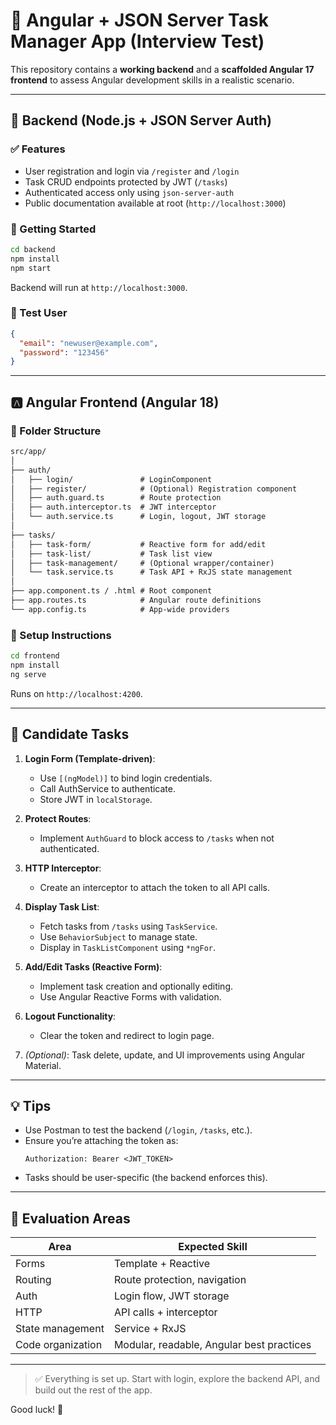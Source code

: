
# 🧪 Angular + JSON Server Task Manager App (Interview Test)

This repository contains a **working backend** and a **scaffolded Angular 17 frontend** to assess Angular development skills in a realistic scenario.

---

## 🔧 Backend (Node.js + JSON Server Auth)

### ✅ Features
- User registration and login via `/register` and `/login`
- Task CRUD endpoints protected by JWT (`/tasks`)
- Authenticated access only using `json-server-auth`
- Public documentation available at root (`http://localhost:3000`)

### 🚀 Getting Started

```bash
cd backend
npm install
npm start
```

Backend will run at `http://localhost:3000`.

### 👤 Test User

```json
{
  "email": "newuser@example.com",
  "password": "123456"
}
```

---

## 🅰️ Angular Frontend (Angular 18)

### 📁 Folder Structure

```txt
src/app/
│
├── auth/
│   ├── login/               # LoginComponent
│   ├── register/            # (Optional) Registration component
│   ├── auth.guard.ts        # Route protection
│   ├── auth.interceptor.ts  # JWT interceptor
│   └── auth.service.ts      # Login, logout, JWT storage
│
├── tasks/
│   ├── task-form/           # Reactive form for add/edit
│   ├── task-list/           # Task list view
│   ├── task-management/     # (Optional wrapper/container)
│   └── task.service.ts      # Task API + RxJS state management
│
├── app.component.ts / .html # Root component
├── app.routes.ts            # Angular route definitions
└── app.config.ts            # App-wide providers
```

### 🔨 Setup Instructions

```bash
cd frontend
npm install
ng serve
```

Runs on `http://localhost:4200`.

---

## 🎯 Candidate Tasks

1. **Login Form (Template-driven)**:
   - Use `[(ngModel)]` to bind login credentials.
   - Call AuthService to authenticate.
   - Store JWT in `localStorage`.

2. **Protect Routes**:
   - Implement `AuthGuard` to block access to `/tasks` when not authenticated.

3. **HTTP Interceptor**:
   - Create an interceptor to attach the token to all API calls.

4. **Display Task List**:
   - Fetch tasks from `/tasks` using `TaskService`.
   - Use `BehaviorSubject` to manage state.
   - Display in `TaskListComponent` using `*ngFor`.

5. **Add/Edit Tasks (Reactive Form)**:
   - Implement task creation and optionally editing.
   - Use Angular Reactive Forms with validation.

6. **Logout Functionality**:
   - Clear the token and redirect to login page.

7. *(Optional)*: Task delete, update, and UI improvements using Angular Material.

---

## 💡 Tips

- Use Postman to test the backend (`/login`, `/tasks`, etc.).
- Ensure you’re attaching the token as:
  ```http
  Authorization: Bearer <JWT_TOKEN>
  ```
- Tasks should be user-specific (the backend enforces this).

---

## 🧠 Evaluation Areas

| Area              | Expected Skill |
|-------------------|----------------|
| Forms             | Template + Reactive |
| Routing           | Route protection, navigation |
| Auth              | Login flow, JWT storage |
| HTTP              | API calls + interceptor |
| State management  | Service + RxJS |
| Code organization | Modular, readable, Angular best practices |

---

> ✅ Everything is set up. Start with login, explore the backend API, and build out the rest of the app.

Good luck! 🚀
